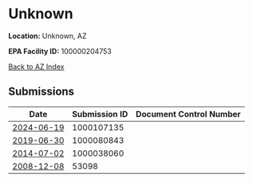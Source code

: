 # Unknown

**Location:** Unknown, AZ

**EPA Facility ID:** 100000204753

[Back to AZ Index](../../index.md)

## Submissions

| Date | Submission ID | Document Control Number |
|------|--------------|-------------------------|
| [2024-06-19](submissions/1000107135.md) | 1000107135 |  |
| [2019-06-30](submissions/1000080843.md) | 1000080843 |  |
| [2014-07-02](submissions/1000038060.md) | 1000038060 |  |
| [2008-12-08](submissions/53098.md) | 53098 |  |
